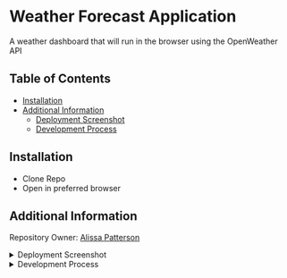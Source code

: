 # Weather Forecast Application
A weather dashboard that will run in the browser using the OpenWeather API

## Table of Contents
- [Installation](#installation)
- [Additional Information](#additional-information)
    - [Deployment Screenshot](#deployment-screenshot)
    - [Development Process](#development-process)

## Installation
- Clone Repo 
- Open in preferred browser

## Additional Information
Repository Owner: [Alissa Patterson](https://github.com/Apatterson32)

<details>
<summary>Deployment Screenshot</summary>

<img width="937" alt="Screenshot 2023-10-11 210117" src="https://github.com/Apatterson32/butterfly-wings/assets/135552416/03379ad8-8b68-442c-89ae-5f62b1676ec0">

</details>

<details>
<summary>Development Process</summary>

Created a repo and cloned to local computer

Created html and css structures

Created a key from openweathermap's api and attempted to get fetches working properly...

Did more research and studying on API's and also the use of queryselector

Current weather fetch worked and struggled on 5-day forecast

Understood that I could group the data of 3 hour intervals into a 5 day format that I could use to populate the correct data. Ended up using REDUCE for averaging the collected 3 hour data! Woo hoo

Adjusted cosmetic stuff from how the data rendered

Added the saving and rendering of cities searched

Updated my README and used previous guidance from graded homework to improve my README's
</details>
